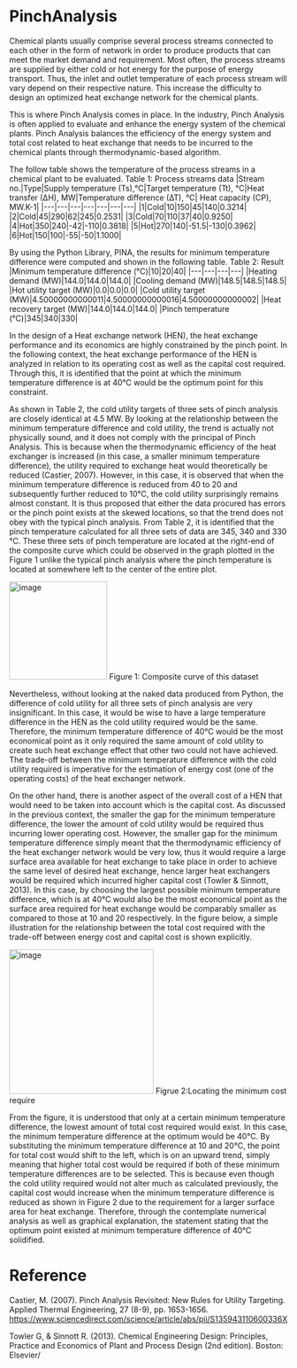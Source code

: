 # PinchAnalysis
Chemical plants usually comprise several process streams connected to each other in the form of network in order to produce products that can meet the market demand and requirement. Most often, the process streams are supplied by either cold or hot energy for the purpose of energy transport. Thus, the inlet and outlet temperature of each process stream will vary depend on their respective nature. This increase the difficulty to design an optimized heat exchange network for the chemical plants.

This is where Pinch Analysis comes in place. In the industry, Pinch Analysis is often applied to evaluate and enhance the energy system of the chemical plants. Pinch Analysis balances the efficiency of the energy system and total cost related to heat exchange that needs to be incurred to the chemical plants through thermodynamic-based algorithm.

The follow table shows the temperature of the process streams in a chemical plant to be evaluated.
Table 1: Process streams data
|Stream no.|Type|Supply temperature (Ts),°C|Target temperature (Tt), °C|Heat transfer (∆H), MW|Temperature difference (∆T), °C| Heat capacity (CP), MW.K-1|
|---|---|---|---|---|---|---|
|1|Cold|10|150|45|140|0.3214|
|2|Cold|45|290|62|245|0.2531|
|3|Cold|70|110|37|40|0.9250|
|4|Hot|350|240|-42|-110|0.3818|
|5|Hot|270|140|-51.5|-130|0.3962|
|6|Hot|150|100|-55|-50|1.1000|

By using the Python Library, PINA, the results for minimum temperature difference were computed and shown in the following table.
Table 2: Result
|Minimum temperature difference (°C)|10|20|40|
|---|---|---|---|
|Heating demand (MW)|144.0|144.0|144.0|
|Cooling demand (MW)|148.5|148.5|148.5|
|Hot utility target (MW)|0.0|0.0|0.0|
|Cold utility target (MW)|4.50000000000011|4.50000000000016|4.50000000000002|
|Heat recovery target (MW)|144.0|144.0|144.0|
|Pinch temperature (°C)|345|340|330|

In the design of a Heat exchange network (HEN), the heat exchange performance and its economics are highly constrained by the pinch point. In the following context, the heat exchange performance of the HEN is analyzed in relation to its operating cost as well as the capital cost required. Through this, it is identified that the point at which the minimum temperature difference is at 40°C would be the optimum point for this constraint.

As shown in Table 2, the cold utility targets of three sets of pinch analysis are closely identical at 4.5 MW. By looking at the relationship between the minimum temperature difference and cold utility, the trend is actually not physically sound, and it does not comply with the principal of Pinch Analysis. This is because when the thermodynamic efficiency of the heat exchanger is increased (in this case, a smaller minimum temperature difference), the utility required to exchange heat would theoretically be reduced (Castier, 2007). However, in this case, it is observed that when the minimum temperature difference is reduced from 40 to 20 and subsequently further reduced to 10°C, the cold utility surprisingly remains almost constant. It is thus proposed that either the data procured has errors or the pinch point exists at the skewed locations, so that the trend does not obey with the typical pinch analysis. From Table 2, it is identified that the pinch temperature calculated for all three sets of data are 345, 340 and 330 °C. These three sets of pinch temperature are located at the right-end of the composite curve which could be observed in the graph plotted in the Figure 1 unlike the typical pinch analysis where the pinch temperature is located at somewhere left to the center of the entire plot.

<img width="177" alt="image" src="https://user-images.githubusercontent.com/69382649/186195474-d8f37b07-1b0d-4152-bed7-2a3a567cd48e.png">
Figure 1: Composite curve of this dataset

Nevertheless, without looking at the naked data produced from Python, the difference of cold utility for all three sets of pinch analysis are very insignificant. In this case, it would be wise to have a large temperature difference in the HEN as the cold utility required would be the same. Therefore, the minimum temperature difference of 40°C would be the most economical point as it only required the same amount of cold utility to create such heat exchange effect that other two could not have achieved. The trade-off between the minimum temperature difference with the cold utility required is imperative for the estimation of energy cost (one of the operating costs) of the heat exchanger network.

On the other hand, there is another aspect of the overall cost of a HEN that would need to be taken into account which is the capital cost. As discussed in the previous context, the smaller the gap for the minimum temperature difference, the lower the amount of cold utility would be required thus incurring lower operating cost. However, the smaller gap for the minimum temperature difference simply meant that the thermodynamic efficiency of the heat exchanger network would be very low, thus it would require a large surface area available for heat exchange to take place in order to achieve the same level of desired heat exchange, hence larger heat exchangers would be required which incurred higher capital cost (Towler & Sinnott, 2013). In this case, by choosing the largest possible minimum temperature difference, which is at 40°C would also be the most economical point as the surface area required for heat exchange would be comparably smaller as compared to those at 10 and 20 respectively. In the figure below, a simple illustration for the relationship between the total cost required with the trade-off between energy cost and capital cost is shown explicitly.

<img width="261" alt="image" src="https://user-images.githubusercontent.com/69382649/186196128-e755d5dc-fd48-4adf-b6d3-e6043a31a9fd.png">
Figrue 2:Locating the minimum cost require

From the figure, it is understood that only at a certain minimum temperature difference, the lowest amount of total cost required would exist. In this case, the minimum temperature difference at the optimum would be 40°C. By substituting the minimum temperature difference at 10 and 20°C, the point for total cost would shift to the left, which is on an upward trend, simply meaning that higher total cost would be required if both of these minimum temperature differences are to be selected. This is because even though the cold utility required would not alter much as calculated previously, the capital cost would increase when the minimum temperature difference is reduced as shown in Figure 2 due to the requirement for a larger surface area for heat exchange. Therefore, through the contemplate numerical analysis as well as graphical explanation, the statement stating that the optimum point existed at minimum temperature difference of 40°C solidified.

# Reference
Castier, M. (2007). Pinch Analysis Revisited: New Rules for Utility Targeting. Applied Thermal Engineering, 27 (8-9), pp. 1653-1656. https://www.sciencedirect.com/science/article/abs/pii/S135943110600336X

Towler G, & Sinnott R. (2013). Chemical Engineering Design: Principles, Practice and Economics of Plant and Process Design (2nd edition). Boston: Elsevier/
